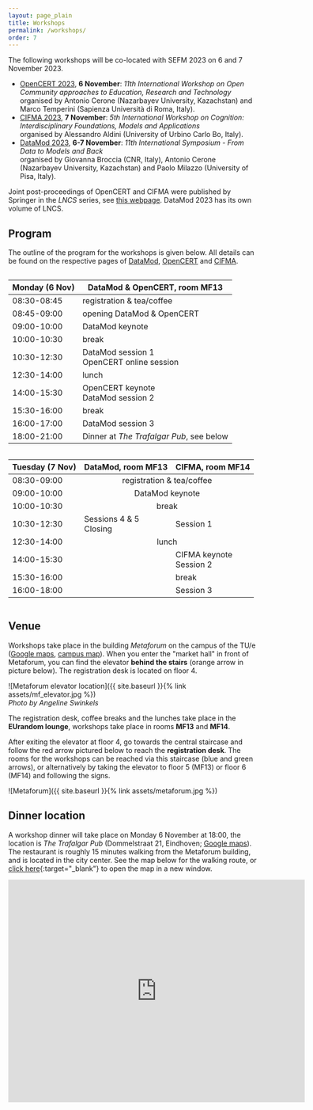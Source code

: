 ```yaml
---
layout: page_plain
title: Workshops
permalink: /workshops/
order: 7
---
```


The following workshops will be co-located with SEFM 2023 on 6 and 7 November 2023.

- [OpenCERT 2023](https://opencert.github.io/), **6 November**: *11th International Workshop on Open Community approaches to Education, Research and Technology*  
organised by Antonio Cerone (Nazarbayev University, Kazachstan) and Marco Temperini (Sapienza Università di Roma, Italy).
- [CIFMA 2023](https://cifma.github.io/), **7 November**: *5th International Workshop on Cognition: Interdisciplinary Foundations, Models and Applications*  
organised by Alessandro Aldini (University of Urbino Carlo Bo, Italy).
- [DataMod 2023](https://datamod2023.github.io/), **6-7 November**: *11th International Symposium - From Data to Models and Back*  
organised by Giovanna Broccia (CNR, Italy), Antonio Cerone (Nazarbayev University, Kazachstan) and Paolo Milazzo (University of Pisa, Italy).

Joint post-proceedings of OpenCERT and CIFMA were published by Springer in the *LNCS* series, see [this webpage](https://link.springer.com/book/10.1007/978-3-031-66021-4). DataMod 2023 has its own volume of LNCS.

## Program
The outline of the program for the workshops is given below.
All details can be found on the respective pages of [DataMod](https://datamod2023.github.io/#program), [OpenCERT](https://opencert.github.io/programme-2023.html) and [CIFMA](https://cifma.github.io/programme-2023.html).
<table style="display:inline-block; vertical-align:top;">
    <thead>
        <tr>
            <th>Monday (6 Nov)</th>
            <th>DataMod &amp; OpenCERT, room MF13</th>
        </tr>
    </thead>
    <tbody>
        <tr>
            <td>08:30-08:45</td>
            <td>registration &amp; tea/coffee</td>
        </tr>
        <tr></tr>
        <tr>
            <td>08:45-09:00</td>
            <td>opening DataMod & OpenCERT</td>
        </tr>
        <tr>
            <td>09:00-10:00</td>
            <td>DataMod keynote</td>
        </tr>
        <tr>
            <td>10:00-10:30</td>
            <td>break</td>
        </tr>
        <tr>
            <td>10:30-12:30</td>
            <td>DataMod session 1<br>OpenCERT online session</td>
        </tr>
        <tr>
            <td>12:30-14:00</td>
            <td>lunch</td>
        </tr>
        <tr>
            <td>14:00-15:30</td>
            <td>OpenCERT keynote<br>DataMod session 2</td>
        </tr>
        <tr>
            <td>15:30-16:00</td>
            <td>break</td>
        </tr>
        <tr>
            <td>16:00-17:00</td>
            <td>DataMod session 3</td>
        </tr>
        <tr>
            <td>18:00-21:00</td>
            <td>Dinner at <em>The Trafalgar Pub</em>, see below</td>
        </tr>
    </tbody>
</table>
<table style="display:inline-block; vertical-align:top;">
    <thead>
        <tr>
            <th>Tuesday (7 Nov)</th>
            <th>DataMod, room MF13</th>
            <th>CIFMA, room MF14</th>
        </tr>
    </thead>
    <tbody>
        <tr>
            <td>08:30-09:00</td>
            <td colspan="2" style="text-align: center;">registration &amp; tea/coffee</td>
        </tr>
        <tr>
            <td>09:00-10:00</td>
            <td colspan="2" style="text-align: center;">DataMod keynote</td>
        </tr>
        <tr>
            <td>10:00-10:30</td>
            <td colspan="2" style="text-align: center;">break</td>
        </tr>
        <tr>
            <td>10:30-12:30</td>
            <td>Sessions 4 &amp; 5<br>Closing</td>
            <td>Session 1</td>
        </tr>
        <tr>
            <td>12:30-14:00</td>
            <td colspan="2" style="text-align: center;">lunch</td>
        </tr>
        <tr>
            <td>14:00-15:30</td>
            <td></td>
            <td>CIFMA keynote<br>Session 2</td>
        </tr>
        <tr>
            <td>15:30-16:00</td>
            <td></td>
            <td>break</td>
        </tr>
        <tr>
            <td>16:00-18:00</td>
            <td></td>
            <td>Session 3</td>
        </tr>
    </tbody>
</table>


## Venue
Workshops take place in the building *Metaforum* on the campus of the TU/e ([Google maps](https://goo.gl/maps/3Us9RFGX7gGAJFEA7), [campus map](https://assets.w3.tue.nl/w/fileadmin/tue/Afbeeldingen/TUe_Map_12-2022.pdf)).
When you enter the "market hall" in front of Metaforum, you can find the elevator **behind the stairs** (orange arrow in picture below).
The registration desk is located on floor 4.

![Metaforum elevator location]({{ site.baseurl }}{% link assets/mf_elevator.jpg %})  
*Photo by Angeline Swinkels*

The registration desk, coffee breaks and the lunches take place in the **EUrandom lounge**, workshops take place in rooms **MF13** and **MF14**.

After exiting the elevator at floor 4, go towards the central staircase and follow the red arrow pictured below to reach the **registration desk**.
The rooms for the workshops can be reached via this staircase (blue and green arrows), or alternatively by taking the elevator to floor 5 (MF13) or floor 6 (MF14) and following the signs.

![Metaforum]({{ site.baseurl }}{% link assets/metaforum.jpg %})

## Dinner location
A workshop dinner will take place on Monday 6 November at 18:00, the location is *The Trafalgar Pub* (Dommelstraat 21, Eindhoven; [Google maps](https://maps.app.goo.gl/ahNs7rhLoT4FLuFi7)).
The restaurant is roughly 15 minutes walking from the Metaforum building, and is located in the city center.
See the map below for the walking route, or [click here](https://maps.app.goo.gl/SvAVLRy3majXh5Ym9){:target="_blank"} to open the map in a new window.
<iframe src="https://www.google.com/maps/embed?pb=!1m28!1m12!1m3!1d2486.777975622538!2d5.4798592274819145!3d51.44387122179898!2m3!1f0!2f0!3f0!3m2!1i1024!2i768!4f13.1!4m13!3e2!4m5!1s0x47c6d8e04bc52af9%3A0x20fe44840cbbb233!2sMetaForum%2C%20MetaForum%2C%20Eindhoven!3m2!1d51.4468853!2d5.4874078!4m5!1s0x47c6d91d1fe543c1%3A0x634e23e2c62f9756!2sThe%20Trafalgar%20Pub%2C%20Dommelstraat%2C%20Eindhoven!3m2!1d51.4409901!2d5.4810364!5e0!3m2!1snl!2snl!4v1698398539021!5m2!1snl!2snl" width="600" height="450" style="border:0;" allowfullscreen="" loading="lazy" referrerpolicy="no-referrer-when-downgrade"></iframe>
